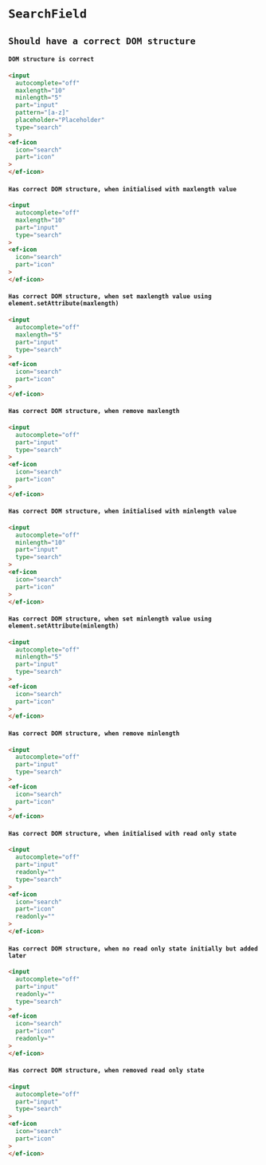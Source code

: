 # `SearchField`

## `Should have a correct DOM structure`

####   `DOM structure is correct`

```html
<input
  autocomplete="off"
  maxlength="10"
  minlength="5"
  part="input"
  pattern="[a-z]"
  placeholder="Placeholder"
  type="search"
>
<ef-icon
  icon="search"
  part="icon"
>
</ef-icon>

```

####   `Has correct DOM structure, when initialised with maxlength value`

```html
<input
  autocomplete="off"
  maxlength="10"
  part="input"
  type="search"
>
<ef-icon
  icon="search"
  part="icon"
>
</ef-icon>

```

####   `Has correct DOM structure, when set maxlength value using element.setAttribute(maxlength)`

```html
<input
  autocomplete="off"
  maxlength="5"
  part="input"
  type="search"
>
<ef-icon
  icon="search"
  part="icon"
>
</ef-icon>

```

####   `Has correct DOM structure, when remove maxlength`

```html
<input
  autocomplete="off"
  part="input"
  type="search"
>
<ef-icon
  icon="search"
  part="icon"
>
</ef-icon>

```

####   `Has correct DOM structure, when initialised with minlength value`

```html
<input
  autocomplete="off"
  minlength="10"
  part="input"
  type="search"
>
<ef-icon
  icon="search"
  part="icon"
>
</ef-icon>

```

####   `Has correct DOM structure, when set minlength value using element.setAttribute(minlength)`

```html
<input
  autocomplete="off"
  minlength="5"
  part="input"
  type="search"
>
<ef-icon
  icon="search"
  part="icon"
>
</ef-icon>

```

####   `Has correct DOM structure, when remove minlength`

```html
<input
  autocomplete="off"
  part="input"
  type="search"
>
<ef-icon
  icon="search"
  part="icon"
>
</ef-icon>

```

####   `Has correct DOM structure, when initialised with read only state`

```html
<input
  autocomplete="off"
  part="input"
  readonly=""
  type="search"
>
<ef-icon
  icon="search"
  part="icon"
  readonly=""
>
</ef-icon>

```

####   `Has correct DOM structure, when no read only state initially but added later`

```html
<input
  autocomplete="off"
  part="input"
  readonly=""
  type="search"
>
<ef-icon
  icon="search"
  part="icon"
  readonly=""
>
</ef-icon>

```

####   `Has correct DOM structure, when removed read only state`

```html
<input
  autocomplete="off"
  part="input"
  type="search"
>
<ef-icon
  icon="search"
  part="icon"
>
</ef-icon>

```

